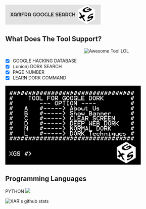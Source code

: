 <img src="IMG/XGSBA.png" width=60% align='cemter'>

## What Does The Tool Support?

<img src = 'https://github.com/XZRFMA/XGS/blob/main/IMG/XGSB.png' width=255 alt = 'Awesome Tool LOL' align='right'/><br>

- [X] GOOGLE HACKING DATABASE
- [X] (.onion) DORK SEARCH
- [X] PAGE NUMBER
- [X] LEARN DORK COMMAND

![image](IMG/BANNER.png)

## Programming Languages
PYTHON <img src = 'https://github.com/MarikIshtar007/MarikIshtar007/blob/master/images/python2.png' height='30'/>

![XAR's github stats](https://github-readme-stats.vercel.app/api?username=XAMFRA&show_icons=true&hide=[%22issues%22])
